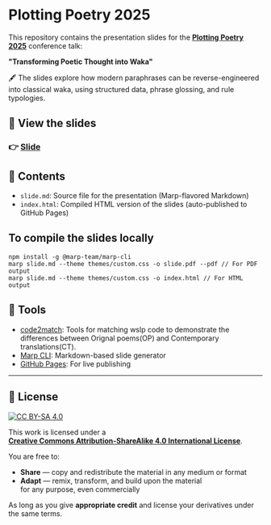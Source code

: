 # Plotting Poetry 2025

This repository contains the presentation slides for the **[Plotting Poetry 2025](https://plottingpoetry.org/conference/2025prague/programme)** conference talk:

**"Transforming Poetic Thought into Waka"**

🖋️ The slides explore how modern paraphrases can be reverse-engineered into classical waka, using structured data, phrase glossing, and rule typologies.

## 🔗 View the slides

### 👉 [Slide](https://yamagen.github.io/plotting-poetry-2025/slide.html)

## 📂 Contents

- `slide.md`: Source file for the presentation (Marp-flavored Markdown)
- `index.html`: Compiled HTML version of the slides (auto-published to GitHub Pages)

## To compile the slides locally

```
npm install -g @marp-team/marp-cli
marp slide.md --theme themes/custom.css -o slide.pdf --pdf // For PDF output
marp slide.md --theme themes/custom.css -o index.html // For HTML output
```

## 📌 Tools

- [code2match](https://github.com/yamagen/code2match/): Tools for matching wslp code to demonstrate the differences between Orignal poems(OP) and Contemporary translations(CT).
- [Marp CLI](https://github.com/marp-team/marp-cli): Markdown-based slide generator
- [GitHub Pages](https://pages.github.com/): For live publishing

---

## 📄 License

[![CC BY-SA 4.0](https://licensebuttons.net/l/by-sa/4.0/88x31.png)](https://creativecommons.org/licenses/by-sa/4.0/)

This work is licensed under a  
**[Creative Commons Attribution-ShareAlike 4.0 International License](https://creativecommons.org/licenses/by-sa/4.0/)**.

You are free to:

- **Share** — copy and redistribute the material in any medium or format
- **Adapt** — remix, transform, and build upon the material  
  for any purpose, even commercially

As long as you give **appropriate credit** and license your derivatives under the same terms.
